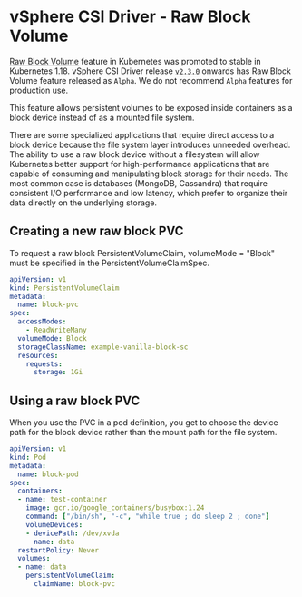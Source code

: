 # vSphere CSI Driver - Raw Block Volume

[Raw Block Volume](https://kubernetes.io/docs/concepts/storage/persistent-volumes/#raw-block-volume-support) feature in Kubernetes was promoted to stable in Kubernetes 1.18.
vSphere CSI Driver release [`v2.3.0`](https://vsphere-csi-driver.sigs.k8s.io/releases/v2.3.0.html) onwards has Raw Block Volume feature released as `Alpha`. We do not recommend `Alpha` features for production use.

This feature allows persistent volumes to be exposed inside containers as a block device instead of as a mounted file system.

There are some specialized applications that require direct access to a block device because the file system layer introduces unneeded overhead.
The ability to use a raw block device without a filesystem will allow Kubernetes better support for high-performance applications that are capable of consuming and manipulating block storage for their needs. The most common case is databases (MongoDB, Cassandra) that require consistent I/O performance and low latency, which prefer to organize their data directly on the underlying storage.

## Creating a new raw block PVC

To request a raw block PersistentVolumeClaim, volumeMode = "Block" must be specified in the PersistentVolumeClaimSpec.

```yaml
apiVersion: v1
kind: PersistentVolumeClaim
metadata:
  name: block-pvc
spec:
  accessModes:
    - ReadWriteMany
  volumeMode: Block
  storageClassName: example-vanilla-block-sc
  resources:
    requests:
      storage: 1Gi
```

## Using a raw block PVC

When you use the PVC in a pod definition, you get to choose the device path for the block device rather than the mount path for the file system.

```yaml
apiVersion: v1
kind: Pod
metadata:
  name: block-pod
spec:
  containers:
  - name: test-container
    image: gcr.io/google_containers/busybox:1.24
    command: ["/bin/sh", "-c", "while true ; do sleep 2 ; done"]
    volumeDevices:
    - devicePath: /dev/xvda
      name: data
  restartPolicy: Never
  volumes:
  - name: data
    persistentVolumeClaim:
      claimName: block-pvc
```
